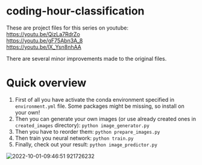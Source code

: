# coding-hour-classification

These are project files for this series on youtube: <br>
https://youtu.be/QizLa7RdrZo <br>
https://youtu.be/gF75Abn3A_8 <br>
https://youtu.be/lX_Ysn8nhAA <br>

There are several minor improvements made to the original files.

# Quick overview
1. First of all you have activate the conda environment specified in `environment.yml` file. Some packages might be missing, so install on your own!
2. Then you can generate your own images (or use already created ones in `created_images` directory): ```python image_generator.py```
3. Then you have to reorder them: ```python prepare_images.py```
4. Then train you neural network: ```python train.py```
5. Finally, check out  your result: ```python image_predictor.py``` <br>

![2022-10-01-09:46:51 921726232](https://user-images.githubusercontent.com/17691153/193405498-1a0b669f-56e5-44b0-a25c-6248f05b8e64.gif)
